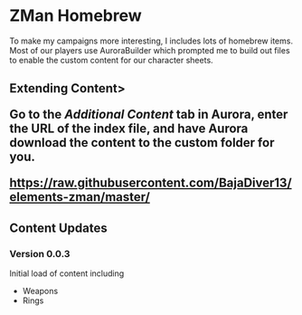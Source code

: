 <h1>ZMan Homebrew</h1>
<p>To make my campaigns more interesting, I includes lots of homebrew items.  Most of our players use AuroraBuilder which prompted me to build out files to enable the custom content for our character sheets.</p>

<h2>Extending Content>
  <p>Go to the <i>Additional Content</i> tab in Aurora, enter the URL of the index file, and have Aurora download the content to the custom folder for you.<p>
  <p><a href="https://raw.githubusercontent.com/BajaDiver13/elements-zman/master/">https://raw.githubusercontent.com/BajaDiver13/elements-zman/master/</a></p>

<h2>Content Updates</h2>

<h3>Version 0.0.3</h3>
<p>Initial load of content including</p>
<ul>
  <li>Weapons</li>
  <li>Rings</li>
</ul>
